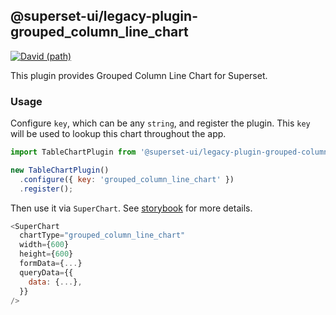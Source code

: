 ## @superset-ui/legacy-plugin-grouped_column_line_chart

[![David (path)](https://img.shields.io/david/apache-superset/superset-ui-plugins.svg?path=packages%2Fsuperset-ui-legacy-plugin-chart-table&style=flat-square)](https://david-dm.org/apache-superset/superset-ui-plugins?path=packages/superset-ui-legacy-plugin-chart-table)

This plugin provides Grouped Column Line Chart for Superset.

### Usage

Configure `key`, which can be any `string`, and register the plugin. This `key` will be used to lookup this chart throughout the app.

```js
import TableChartPlugin from '@superset-ui/legacy-plugin-grouped-column-line-chart';

new TableChartPlugin()
  .configure({ key: 'grouped_column_line_chart' })
  .register();
```

Then use it via `SuperChart`. See [storybook](https://apache-superset.github.io/superset-ui-plugins/) for more details.

```js
<SuperChart
  chartType="grouped_column_line_chart"
  width={600}
  height={600}
  formData={...}
  queryData={{
    data: {...},
  }}
/>
```